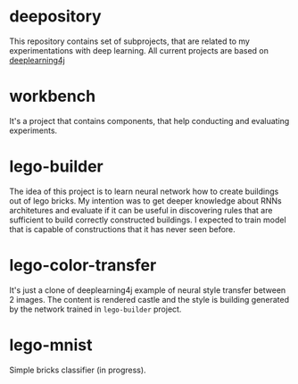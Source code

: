 # deepository

This repository contains set of subprojects, that are related to my experimentations with deep learning. All current projects
are based on [deeplearning4j](https://deeplearning4j.org/)

# workbench

It's a project that contains components, that help conducting and evaluating experiments.

# lego-builder

The idea of this project is to learn neural network how to create buildings out of lego bricks. My intention was to get deeper
knowledge about RNNs architetures and evaluate if it can be useful in discovering rules that are sufficient to build correctly 
constructed buildings. I expected to train model that is capable of constructions that it has never seen before.

# lego-color-transfer

It's just a clone of deeplearning4j example of neural style transfer between 2 images. The content is rendered castle and the style is building generated
by the network trained in `lego-builder` project.

# lego-mnist

Simple bricks classifier (in progress).
